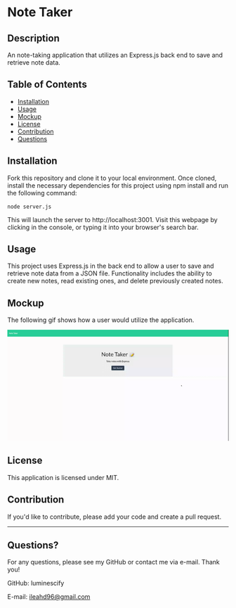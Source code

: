 # Note Taker

## Description
An note-taking application that utilizes an Express.js back end to save and retrieve note data.

## Table of Contents

- [Installation](#installation)
- [Usage](#usage)
- [Mockup](#mockup)
- [License](#license)
- [Contribution](#contribution)
- [Questions](#questions)

## Installation
Fork this repository and clone it to your local environment. Once cloned, install the necessary dependencies for this project using npm install and run the following command:

```
node server.js
```

This will launch the server to http://localhost:3001. Visit this webpage by clicking in the console, or typing it into your browser's search bar.

## Usage

This project uses Express.js in the back end to allow a user to save and retrieve note data from a JSON file. Functionality includes the ability to create new notes, read existing ones, and delete previously created notes.

## Mockup

The following gif shows how a user would utilize the application.

![Gif](/assets/Note-Taker.gif)

## License

This application is licensed under MIT.

## Contribution

If you'd like to contribute, please add your code and create a pull request.

---

## Questions?
For any questions, please see my GitHub or contact me via e-mail. Thank you!

GitHub: luminescify

E-mail: ileahd96@gmail.com

